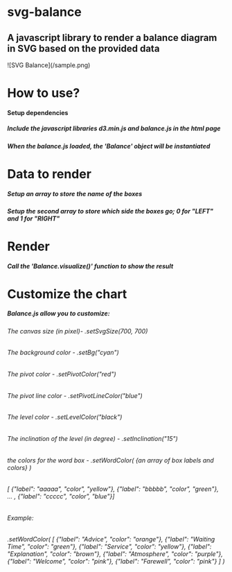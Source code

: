 # svg-balance
<h2>A javascript library to render a balance diagram in SVG based on the provided data</h2>
![SVG Balance](/sample.png)
<h1>How to use?</h3>
<h4>Setup dependencies</h4>
<h5>Include the javascript libraries d3.min.js and balance.js in the html page</h5>
<h5>When the balance.js loaded, the 'Balance' object will be instantiated</h5>
<h1>Data to render</h1>
<h5>Setup an array to store the name of the boxes</h5>
<h5>Setup the second array to store which side the boxes go; 0 for "LEFT" and 1 for "RIGHT"</h5>
<h1>Render</h1>
<h5>Call the 'Balance.visualize()' function to show the result</h5>
<h1>Customize the chart</h1>
<h5>Balance.js allow you to customize:</h5>
<h6>The canvas size (in pixel)- .setSvgSize(700, 700) </h6>
<h6>The background color - .setBg("cyan")</h6>
<h6>The pivot color - .setPivotColor("red")</h6>
<h6>The pivot line color - .setPivotLineColor("blue") </h6>
<h6>The level color - .setLevelColor("black")</h6>
<h6>The inclination of the level (in degree) - .setInclination("15")</h6>
<h6>the colors for the word box - .setWordColor( {an array of box labels and colors} )
<h6>[ {"label": "aaaaa", "color", "yellow"}, {"label": "bbbbb", "color", "green"}, ... , {"label": "ccccc", "color", "blue"}]</h6>    
<h6>Example:</h6>
<h6> .setWordColor(
        [  
            {"label": "Advice", "color": "orange"},
            {"label": "Waiting Time", "color": "green"},
            {"label": "Service", "color": "yellow"},
            {"label": "Explanation", "color": "brown"},
            {"label": "Atmosphere", "color": "purple"},
            {"label": "Welcome", "color": "pink"},
            {"label": "Farewell", "color": "pink"}            
        ]
    )
</h6>



